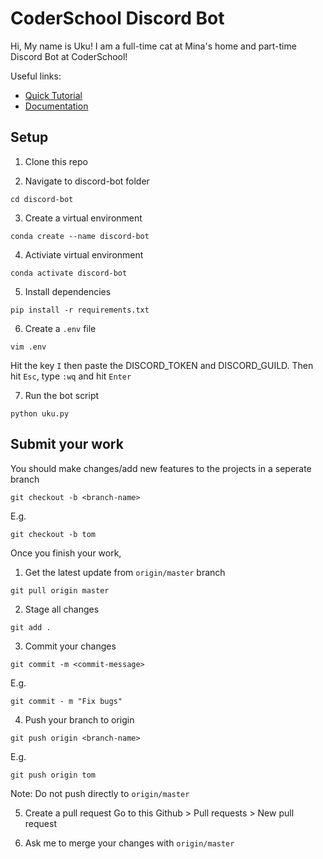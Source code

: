 # CoderSchool Discord Bot

Hi, My name is Uku! I am a full-time cat at Mina's home and part-time Discord Bot at CoderSchool!

Useful links: 
- [Quick Tutorial](https://realpython.com/how-to-make-a-discord-bot-python/)
- [Documentation](https://discordpy.readthedocs.io/en/latest/)

## Setup

1. Clone this repo

2. Navigate to discord-bot folder
```
cd discord-bot
```

3. Create a virtual environment
```
conda create --name discord-bot
```

4. Activiate virtual environment
```
conda activate discord-bot
```

5. Install dependencies
```
pip install -r requirements.txt
```

6. Create a `.env` file
```
vim .env
```
Hit the key `I` then paste the DISCORD_TOKEN and DISCORD_GUILD. Then hit `Esc`, type `:wq` and hit `Enter`

7. Run the bot script
```
python uku.py
```

## Submit your work
You should make changes/add new features to the projects in a seperate branch
```
git checkout -b <branch-name>
```
E.g. 
```
git checkout -b tom
```

Once you finish your work,
1. Get the latest update from `origin/master` branch
```
git pull origin master
```
2. Stage all changes
```
git add .
```
3. Commit your changes
```
git commit -m <commit-message>
```
E.g.
```
git commit - m "Fix bugs"
```
4. Push your branch to origin
```
git push origin <branch-name>
```
E.g.
```  
git push origin tom
```
Note: Do not push directly to `origin/master`

5. Create a pull request
Go to this Github > Pull requests > New pull request

6. Ask me to merge your changes with `origin/master`
